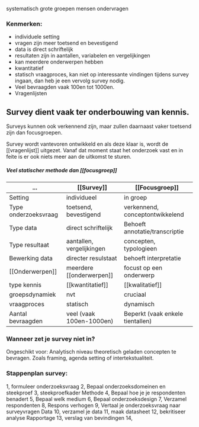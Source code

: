 systematisch grote groepen mensen ondervragen

### Kenmerken:
- individuele setting
- vragen zijn meer toetsend en bevestigend
- data is direct schriftelijk
- resultaten zijn in aantallen, variabelen en vergelijkingen
- kan meerdere onderwerpen hebben
- kwantitatief
- statisch vraagproces, kan niet op interessante vindingen tijdens survey ingaan, dan heb je een vervolg survey nodig.
- Veel bevraagden vaak 100en tot 1000en.
- Vragenlijsten


## Survey dient vaak ter onderbouwing van kennis.
Surveys kunnen ook verkennend zijn, maar zullen daarnaast vaker toetsend zijn dan focusgroepen. 

Survey wordt vantevoren ontwikkeld en als deze klaar is, wordt de [[vragenlijst]] uitgezet. Vanaf dat moment staat het onderzoek vast en in feite is er ook niets meer aan de uitkomst te sturen.

##### Veel statischer methode dan [[focusgroep]]


| ...                  | [[Survey]]                    | [[Focusgroep]]                      |
| -------------------- | ------------------------- | ------------------------------- |
| Setting              | individueel               | in groep                        |
| Type onderzoeksvraag | toetsend, bevestigend     | verkennend, conceptontwikkelend |
| Type data            | direct schriftelijk       | Behoeft annotatie/transcriptie  |
| Type resultaat       | aantallen, vergelijkingen | concepten, typologieen          |
| Bewerking data       | directer resulstaat       | behoeft interpretatie           |
| [[Onderwerpen]]          | meerdere [[onderwerpen]]      | focust op een onderwerp         |
| type kennis          | [[kwantitatief]]              | [[kwalitatief]]                     |
| groepsdynamiek       | nvt                       | cruciaal                        |
| vraagproces          | statisch                  | dynamisch                       |
| Aantal bevraagden    | veel (vaak 100en-1000en)  | Beperkt (vaak enkele tientallen)                                |


### Wanneer zet je survey niet in?
Ongeschikt voor: Analytisch niveau theoretisch geladen concepten te bevragen. Zoals framing, agenda setting of intertekstualiteit.

### Stappenplan survey:
1, formuleer onderzoeksvraag
2, Bepaal onderzoeksdomeinen en steekproef
3, steekproefkader
Methode
4, Bepaal hoe je je respondenten benadert
5, Bepaal welk medium
6, Bepaal onderzoeksdesign
7, Verzamel respondenten
8, Respons verhogen
9, Vertaal je onderzoeksvraag naar surveyvragen
Data
10, verzamel je data
11, maak datasheet
12, bekritiseer analyse
Rapportage
13, verslag van bevindingen
14, 


